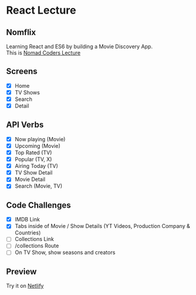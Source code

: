 # React Lecture

## Nomflix

Learning React and ES6 by building a Movie Discovery App.  
This is [Nomad Coders Lecture](https://nomadcoders.co/)

## Screens

- [x] Home
- [x] TV Shows
- [x] Search
- [x] Detail

## API Verbs

- [x] Now playing (Movie)
- [x] Upcoming (Movie)
- [x] Top Rated (TV)
- [x] Popular (TV, X)
- [x] Airing Today (TV)
- [x] TV Show Detail
- [x] Movie Detail
- [x] Search (Movie, TV)

## Code Challenges

- [x] IMDB Link
- [x] Tabs inside of Movie / Show Details (YT Videos, Production Company & Countries)
- [ ] Collections Link
- [ ] /collections Route
- [ ] On TV Show, show seasons and creators

## Preview

Try it on [Netlify](https://hopeful-joliot-05e3ab.netlify.app/#/)
